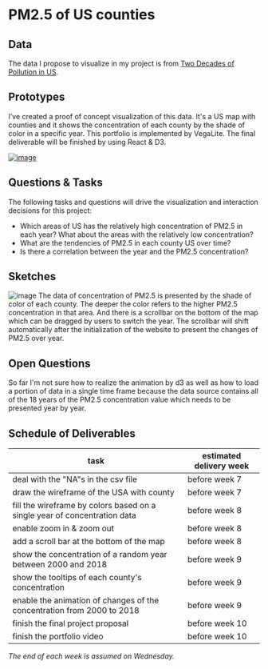 # PM2.5 of US counties

## Data

The data I propose to visualize in my project is from [Two Decades of Pollution in US](https://github.com/maurosc3ner/uspm25_2000_2018/blob/master/data/pm2.5byCounty.csv).

## Prototypes

I’ve created a proof of concept visualization of this data. It's a US map with counties and it shows the concentration of each county by the shade of color in a specific year. This portfolio is implemented by VegaLite. The final deliverable will be finished by using React & D3.

[![image](https://user-images.githubusercontent.com/18320430/94645772-b0e67d00-02ba-11eb-8fc4-4d205e878e1b.jpg)](https://vizhub.com/georgeeeee/39e845953d7547e5b2b8aede08714d87?edit=files&file=index.js)

## Questions & Tasks

The following tasks and questions will drive the visualization and interaction decisions for this project:

 * Which areas of US has the relatively high concentration of PM2.5 in each year? What about the areas with the relatively low concentration?
 * What are the tendencies of PM2.5 in each county US over time?
 * Is there a correlation between the year and the PM2.5 concentration?

## Sketches

![image](https://user-images.githubusercontent.com/18320430/94642072-20576f00-02b1-11eb-8f19-58447ba7f63a.PNG)
The data of concentration of PM2.5 is presented by the shade of color of each county. The deeper the color refers to the higher PM2.5 concentration in that area. And there is a scrollbar on the bottom of the map which can be dragged by users to switch the year. The scrollbar will shift automatically after the initialization of the website to present the changes of PM2.5 over year. 

## Open Questions

So far I'm not sure how to realize the animation by d3 as well as how to load a portion of data in a single time frame because the data source contains all of the 18 years of the PM2.5 concentration value which needs to be presented year by year.

## Schedule of Deliverables

task | estimated delivery week
---- | ---
deal with the "NA"s in the csv file | before week 7
draw the wireframe of the USA with county | before week 7
fill the wireframe by colors based on a single year of concentration data | before week 8
enable zoom in & zoom out | before week 8
add a scroll bar at the bottom of the map | before week 8
show the concentration of a random year between 2000 and 2018 | before week 9
show the tooltips of each county's concentration | before week 9
enable the animation of changes of the concentration from 2000 to 2018 | before week 9
finish the final project proposal | before week 10
finish the portfolio video | before week 10


*The end of each week is assumed on Wednesday.*


